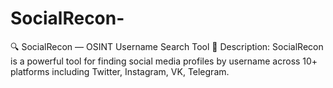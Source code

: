 # SocialRecon-
🔍 SocialRecon — OSINT Username Search Tool  📌 Description: SocialRecon is a powerful tool for finding social media profiles by username across 10+ platforms including Twitter, Instagram, VK, Telegram.
